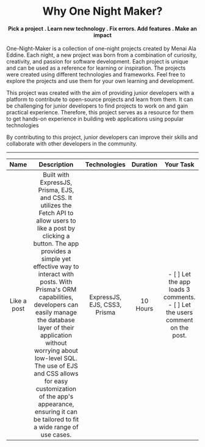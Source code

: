 <h1 align='center'>
Why One Night Maker?
<h4 align='center'>Pick a project . Learn new technology . Fix errors. Add features . Make an impact</h4>
</h1>
<p>
One-Night-Maker is a collection of one-night projects created by Menai Ala Eddine. Each night, a new project was born from a combination of curiosity, creativity, and passion for software development. Each project is unique and can be used as a reference for learning or inspiration. The projects were created using different technologies and frameworks. Feel free to explore the projects and use them for your own learning and development.

This project was created with the aim of providing junior developers with a platform to contribute to open-source projects and learn from them. It can be challenging for junior developers to find projects to work on and gain practical experience. Therefore, this project serves as a resource for them to get hands-on experience in building web applications using popular technologies

By contributing to this project, junior developers can improve their skills and collaborate with other developers in the community.
</p>

<hr>

| Name | Description | Technologies | Duration | Your Task|
| :--: | :---------: | :----------: | :------: | :--: |
| Like a post |Built with ExpressJS, Prisma, EJS, and CSS. It utilizes the Fetch API to allow users to like a post by clicking a button. The app provides a simple yet effective way to interact with posts. With Prisma's ORM capabilities, developers can easily manage the database layer of their application without worrying about low-level SQL. The use of EJS and CSS allows for easy customization of the app's appearance, ensuring it can be tailored to fit a wide range of use cases. | ExpressJS, EJS, CSS3, Prisma | 10 Hours |- [ ] Let the app loads 3 comments.<br>  - [ ] Let the users comment on the post.
